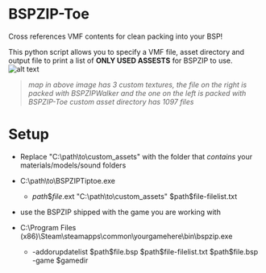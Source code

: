 # BSPZIP-Toe
Cross references VMF contents for clean packing into your BSP!

This python script allows you to specify a VMF file, asset directory and output file to print a list of **ONLY USED ASSESTS** for BSPZIP to use.
![alt text](https://i.imgur.com/ru3CMrD.png)
> *map in above image has 3 custom textures, the file on the right is packed with BSPZIPWalker and the one on the left is packed with BSPZIP-Toe custom asset directory has 1097 files*

# Setup
- Replace "C:\path\to\custom_assets" with the folder that *contains* your materials/models/sound folders

- C:\path\to\BSPZIPTiptoe.exe
  - $path\$file.$ext "C:\path\to\custom_assets" $path\$file-filelist.txt
  
- use the BSPZIP shipped with the game you are working with

- C:\Program Files (x86)\Steam\steamapps\common\yourgamehere\bin\bspzip.exe
  - -addorupdatelist $path\$file.bsp $path\$file-filelist.txt $path\$file.bsp -game $gamedir
